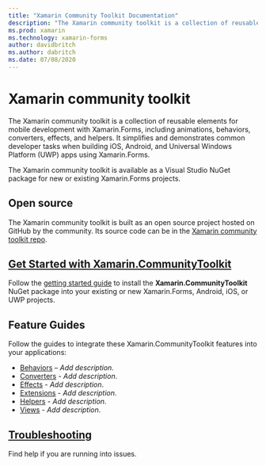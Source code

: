 ```yaml
---
title: "Xamarin Community Toolkit Documentation"
description: "The Xamarin community toolkit is a collection of reusable elements for mobile development with Xamarin.Forms, including animations, behaviors, converters, effects, and helpers."
ms.prod: xamarin
ms.technology: xamarin-forms
author: davidbritch
ms.author: dabritch
ms.date: 07/08/2020
---
```


# Xamarin community toolkit

The Xamarin community toolkit is a collection of reusable elements for mobile development with Xamarin.Forms, including animations, behaviors, converters, effects, and helpers. It simplifies and demonstrates common developer tasks when building iOS, Android, and Universal Windows Platform (UWP) apps using Xamarin.Forms.

The Xamarin community toolkit is available as a Visual Studio NuGet package for new or existing Xamarin.Forms projects.

## Open source

The Xamarin community toolkit is built as an open source project hosted on GitHub by the community. Its source code can be in the [Xamarin community toolkit repo](https://github.com/xamarin/XamarinCommunityToolkit).

## [Get Started with Xamarin.CommunityToolkit](get-started.md)

Follow the [getting started guide](get-started.md) to install the **Xamarin.CommunityToolkit** NuGet package into your existing or new Xamarin.Forms, Android, iOS, or UWP projects.

## Feature Guides

Follow the guides to integrate these Xamarin.CommunityToolkit features into your applications:

* [Behaviors](behaviors.md) – *Add description*.
* [Converters](converters.md) - *Add description*.
* [Effects](effects.md) - *Add description*.
* [Extensions](extensions.md) - *Add description*.
* [Helpers](helpers.md) - *Add description*.
* [Views](views.md) - *Add description*.

## [Troubleshooting](troubleshooting.md)

Find help if you are running into issues.

<!--
## [Release Notes](https://docs.microsoft.com/xamarin/communitytoolkit/release-notes/)

Find full release notes for each release of Xamarin.CommunityToolkit.
-->

<!--
## [API Documentation](xref:Xamarin.CommunityToolkit)

Browse the API documentation for every feature of Xamarin.CommunityToolkit.
-->
